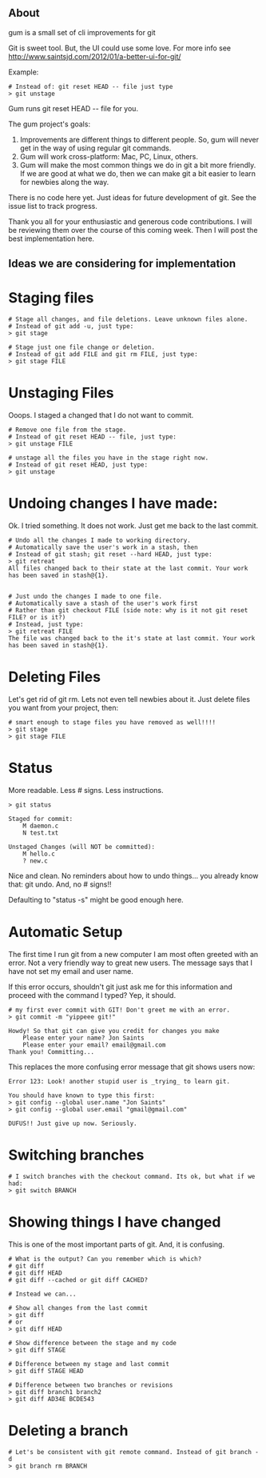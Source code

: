 About
----------

gum is a small set of cli improvements for git

Git is sweet tool. But, the UI could use some love. For more info see
http://www.saintsjd.com/2012/01/a-better-ui-for-git/ ‎

Example:

    # Instead of: git reset HEAD -- file just type
    > git unstage

Gum runs git reset HEAD -- file for you.

The gum project's goals:
  1. Improvements are different things to different people. So, gum will never get in the way of using regular git commands.
  1. Gum will work cross-platform: Mac, PC, Linux, others.
  1. Gum will make the most common things we do in git a bit more friendly. If we are good at what we do, then we can make git a bit easier to learn for newbies along the way. 

There is no code here yet. Just ideas for future development of git. See the issue list to track progress.

Thank you all for your enthusiastic and generous code contributions. I will be reviewing them over the course of this coming week. Then I will post the best implementation here.


Ideas we are considering for implementation
--------

Staging files
========

    # Stage all changes, and file deletions. Leave unknown files alone.
    # Instead of git add -u, just type:
    > git stage

    # Stage just one file change or deletion.
    # Instead of git add FILE and git rm FILE, just type:
    > git stage FILE

Unstaging Files
========

Ooops. I staged a changed that I do not want to commit.

    # Remove one file from the stage.
    # Instead of git reset HEAD -- file, just type:
    > git unstage FILE

    # unstage all the files you have in the stage right now.
    # Instead of git reset HEAD, just type:
    > git unstage

Undoing changes I have made:
========

Ok. I tried something. It does not work. Just get me back to the last commit.

    # Undo all the changes I made to working directory.
    # Automatically save the user's work in a stash, then
    # Instead of git stash; git reset --hard HEAD, just type:
    > git retreat
    All files changed back to their state at the last commit. Your work has been saved in stash@{1}. 
    

    # Just undo the changes I made to one file.
    # Automatically save a stash of the user's work first
    # Rather than git checkout FILE (side note: why is it not git reset FILE? or is it?)
    # Instead, just type:
    > git retreat FILE
    The file was changed back to the it's state at last commit. Your work has been saved in stash@{1}. 

Deleting Files
========

Let's get rid of git rm. Lets not even tell newbies about it. Just delete files you want from your project, then:

    # smart enough to stage files you have removed as well!!!!
    > git stage
    > git stage FILE

Status
========

More readable. Less # signs. Less instructions.

    > git status

    Staged for commit:
        M daemon.c
        N test.txt

    Unstaged Changes (will NOT be committed):
        M hello.c
        ? new.c

Nice and clean. No reminders about how to undo things... you already know that: git undo. And, no # signs!!

Defaulting to "status -s" might be good enough here. 

Automatic Setup
========

The first time I run git from a new computer I am most often greeted with an error. Not a very friendly way to great new users. The message says that I have not set my email and user name.

If this error occurs, shouldn't git just ask me for this information and proceed with the command I typed? Yep, it should.

    # my first ever commit with GIT! Don't greet me with an error.
    > git commit -m "yippeee git!"

    Howdy! So that git can give you credit for changes you make
        Please enter your name? Jon Saints
        Please enter your email? email@gmail.com
    Thank you! Committing...

This replaces the more confusing error message that git shows users now:

    Error 123: Look! another stupid user is _trying_ to learn git. 

    You should have known to type this first:
    > git config --global user.name "Jon Saints"
    > git config --global user.email "gmail@gmail.com"

    DUFUS!! Just give up now. Seriously.

Switching branches
========

    # I switch branches with the checkout command. Its ok, but what if we had:
    > git switch BRANCH

Showing things I have changed
========

This is one of the most important parts of git. And, it is confusing.

    # What is the output? Can you remember which is which?
    # git diff
    # git diff HEAD
    # git diff --cached or git diff CACHED?

    # Instead we can... 

    # Show all changes from the last commit
    > git diff
    # or
    > git diff HEAD

    # Show difference between the stage and my code
    > git diff STAGE

    # Difference between my stage and last commit
    > git diff STAGE HEAD

    # Difference between two branches or revisions
    > git diff branch1 branch2
    > git diff AD34E BCDE543

Deleting a branch
========

    # Let's be consistent with git remote command. Instead of git branch -d
    > git branch rm BRANCH
